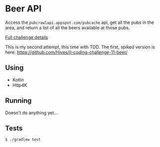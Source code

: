 # Beer API

Access the `pubcrawlapi.appspot.com/pubcache` api, get all the pubs in the area,
and return a list of all the beers available at those pubs.

[Full challenge details](https://coding-challenges.jl-engineering.net/challenges/challenge-11/)

This is my second attempt, this time with TDD. The first, spiked version is
here: <https://github.com/Hives/jl-coding-challenge-11-beer/>

## Using

- Kotlin
- Http4K

## Running

Doesn't do anything yet...

## Tests

```shell script
$ ./gradlew test
```

